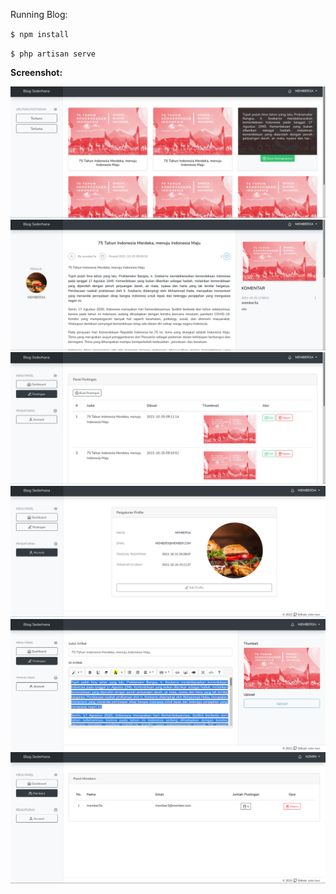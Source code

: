 Running Blog:

`$ npm install`

`$ php artisan serve`

**Screenshot:**

![alt tag](https://github.com/zidni-bwi/laravel-blog/blob/master/Screenshot_20211025_125806.png)
![alt tag](https://github.com/zidni-bwi/laravel-blog/blob/master/Screenshot_20211025_125827.png)
![alt tag](https://github.com/zidni-bwi/laravel-blog/blob/master/Screenshot_20211025_125853.png)
![alt tag](https://github.com/zidni-bwi/laravel-blog/blob/master/Screenshot_20211025_125904.png)
![alt tag](https://github.com/zidni-bwi/laravel-blog/blob/master/Screenshot_20211025_130016.png)
![alt tag](https://github.com/zidni-bwi/laravel-blog/blob/master/Screenshot_20211025_130037.png)
